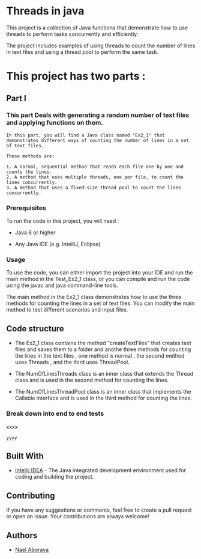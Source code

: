 # <strong>Threads in java</strong>

This project is a collection of Java functions that demonstrate how to use threads to perform tasks concurrently and efficiently. 
<p>The project includes examples of using threads to count the number of lines in text files and using a thread pool to perform the same task.



# This project has two parts :

## Part I
### This part Deals with generating a random number of text files and applying functions on them. 

    In this part, you will find a Java class named "Ex2_1" that demonstrates different ways of counting the number of lines in a set of text files.
    
    These methods are:
    
    1. A normal, sequential method that reads each file one by one and counts the lines.
    2. A method that uses multiple threads, one per file, to count the lines concurrently.
    3. A method that uses a fixed-size thread pool to count the lines concurrently.

### Prerequisites

To run the code in this project, you will need :

 * Java 8 or higher

 * Any Java IDE (e.g. IntelliJ, Eclipse)



### Usage

To use the code, you can either import the project into your IDE and run the main method in the Test_Ex2_1 class, or you can compile and run the code using the javac and java command-line tools.

The main method in the Ex2_1 class demonstrates how to use the three methods for counting the lines in a set of text files. You can modify the main method to test different scenarios and input files.


## Code structure

 * The Ex2_1 class contains the method "createTextFiles" that creates text files and saves them to a folder and anothe three methods for counting the lines in the text   files , one method is normal , the second method uses Threads , and the third uses ThreadPool.

 * The NumOfLinesThreads class is an inner class that extends the Thread class and is used in the second method for counting the lines.

 * The NumOfLinesThreadPool class is an inner class that implements the Callable interface and is used in the third method for counting the lines.

### Break down into end to end tests

xxxx

```
yyyy
```


## Built With

* [Intellij IDEA](https://www.jetbrains.com/idea/download/#section=windows) - The Java integrated development environment used for coding and building the project.

## Contributing

If you have any suggestions or comments, feel free to create a pull request or open an issue. Your contributions are always welcome!


## Authors

*  [Nael Aboraya](https://github.com/naelaboraya)



